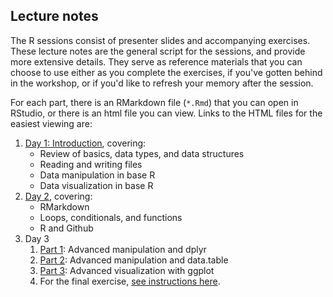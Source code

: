 ## Lecture notes

The R sessions consist of presenter slides and accompanying exercises. These lecture notes are the general script for the sessions, and provide more extensive details. They serve as reference materials that you can choose to use either as you complete the exercises, if you've gotten behind in the workshop, or if you'd like to refresh your memory after the session.

For each part, there is an RMarkdown file (`*.Rmd`) that you can open in RStudio, or there is an html file you can view. Links to the HTML files for the easiest viewing are:

1. [Day 1: Introduction](https://msia.github.io/bootcamp-2018/lecturenotes/day1_R-intro_lecturenotes_kr.html), covering:
    - Review of basics, data types, and data structures
    - Reading and writing files
    - Data manipulation in base R
    - Data visualization in base R
2. [Day 2](https://msia.github.io/bootcamp-2018/lecturenotes/day2_R-loops-conditionals-functions_lecturenotes_rm.html), covering:
    - RMarkdown
    - Loops, conditionals, and functions
    - R and Github
3. Day 3
    1. [Part 1](https://msia.github.io/bootcamp-2018/lecturenotes/day3_R-adv_manipulation_dplyr_lecturenotes_rm.html): Advanced manipulation and dplyr
    2. [Part 2](https://msia.github.io/bootcamp-2018/lecturenotes/day3_R-adv_manipulation_datatable_lecturenotes_ae.html): Advanced manipulation and data.table
    3. [Part 3](https://msia.github.io/bootcamp-2018/lecturenotes/day3_R-pt3-ggplot_lecturenotes_kr.html): Advanced visualization with ggplot
    4. For the final exercise, [see instructions here](https://github.com/MSIA/bootcamp-2018/blob/master/exercises/day3_final-exercise-instructions.md).
